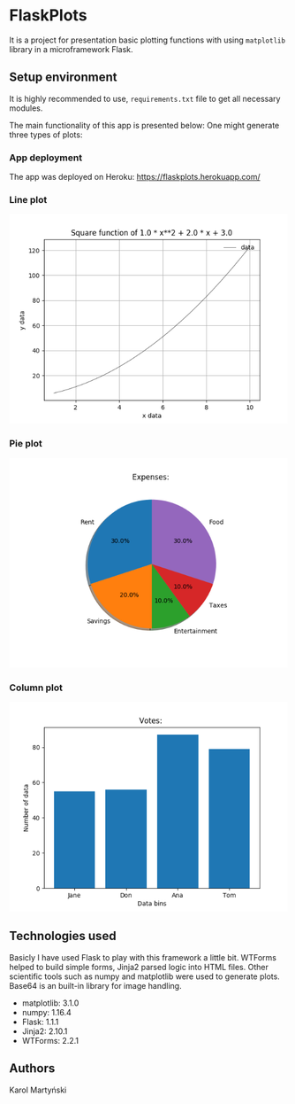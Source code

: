 # FlaskPlots

It is a project for presentation basic plotting functions with using ```matplotlib``` library in a microframework Flask.



## Setup environment

It is highly recommended to use, ```requirements.txt``` file to get all necessary modules.

The main functionality of this app is presented below:
One might generate three types of plots:

### App deployment

The app was deployed on Heroku: https://flaskplots.herokuapp.com/

### Line plot
![Image description](https://github.com/kmartynski/FlaskPlots/blob/master/PlotExamples/line.png)


### Pie plot
![Image description](https://github.com/kmartynski/FlaskPlots/blob/master/PlotExamples/pie.png)


### Column plot
![Image description](https://github.com/kmartynski/FlaskPlots/blob/master/PlotExamples/column.png)



## Technologies used

Basicly I have used Flask to play with this framework a little bit. 
WTForms helped to build simple forms, Jinja2 parsed logic into HTML files.
Other scientific tools such as numpy and matplotlib were used to generate plots.
Base64 is an built-in library for image handling.


* matplotlib: 3.1.0
* numpy: 1.16.4
* Flask: 1.1.1
* Jinja2: 2.10.1
* WTForms: 2.2.1


## Authors

Karol Martyński
